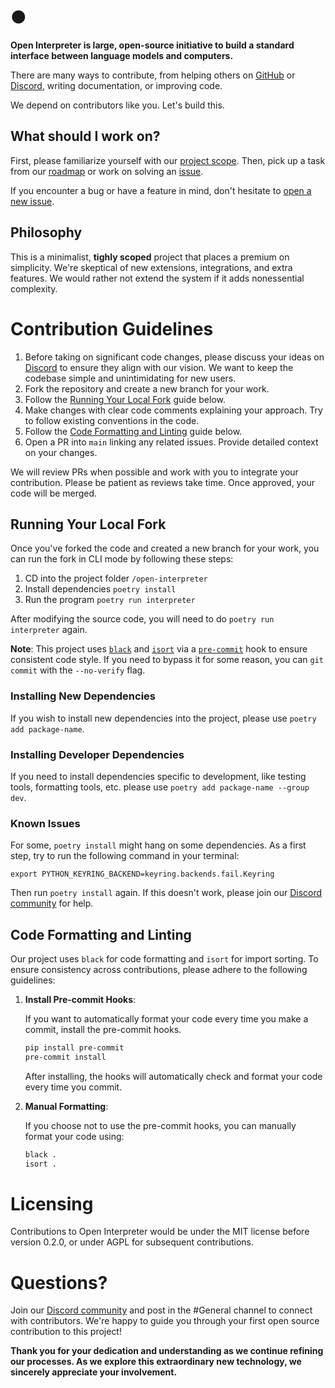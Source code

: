 # ●

**Open Interpreter is large, open-source initiative to build a standard interface between language models and computers.**

There are many ways to contribute, from helping others on [GitHub](https://github.com/KillianLucas/open-interpreter/issues) or [Discord](https://discord.gg/6p3fD6rBVm), writing documentation, or improving code.

We depend on contributors like you. Let's build this.

## What should I work on?

First, please familiarize yourself with our [project scope](https://github.com/KillianLucas/open-interpreter/blob/main/docs/ROADMAP.md#whats-in-our-scope). Then, pick up a task from our [roadmap](https://github.com/KillianLucas/open-interpreter/blob/main/docs/ROADMAP.md) or work on solving an [issue](https://github.com/KillianLucas/open-interpreter/issues).

If you encounter a bug or have a feature in mind, don't hesitate to [open a new issue](https://github.com/KillianLucas/open-interpreter/issues/new/choose).

## Philosophy

This is a minimalist, **tighly scoped** project that places a premium on simplicity. We're skeptical of new extensions, integrations, and extra features. We would rather not extend the system if it adds nonessential complexity.

# Contribution Guidelines

1. Before taking on significant code changes, please discuss your ideas on [Discord](https://discord.gg/6p3fD6rBVm) to ensure they align with our vision. We want to keep the codebase simple and unintimidating for new users.
2. Fork the repository and create a new branch for your work.
3. Follow the [Running Your Local Fork](https://github.com/KillianLucas/open-interpreter/blob/main/docs/CONTRIBUTING.md#running-your-local-fork) guide below.
4. Make changes with clear code comments explaining your approach. Try to follow existing conventions in the code.
5. Follow the [Code Formatting and Linting](https://github.com/KillianLucas/open-interpreter/blob/main/docs/CONTRIBUTING.md#code-formatting-and-linting) guide below.
6. Open a PR into `main` linking any related issues. Provide detailed context on your changes.

We will review PRs when possible and work with you to integrate your contribution. Please be patient as reviews take time. Once approved, your code will be merged.

## Running Your Local Fork

Once you've forked the code and created a new branch for your work, you can run the fork in CLI mode by following these steps:

1. CD into the project folder `/open-interpreter`
2. Install dependencies `poetry install`
3. Run the program `poetry run interpreter`

After modifying the source code, you will need to do `poetry run interpreter` again.

**Note**: This project uses [`black`](https://black.readthedocs.io/en/stable/index.html) and [`isort`](https://pypi.org/project/isort/) via a [`pre-commit`](https://pre-commit.com/) hook to ensure consistent code style. If you need to bypass it for some reason, you can `git commit` with the `--no-verify` flag.

### Installing New Dependencies

If you wish to install new dependencies into the project, please use `poetry add package-name`.

### Installing Developer Dependencies

If you need to install dependencies specific to development, like testing tools, formatting tools, etc. please use `poetry add package-name --group dev`.

### Known Issues

For some, `poetry install` might hang on some dependencies. As a first step, try to run the following command in your terminal:

`export PYTHON_KEYRING_BACKEND=keyring.backends.fail.Keyring`

Then run `poetry install` again. If this doesn't work, please join our [Discord community](https://discord.gg/6p3fD6rBVm) for help.

## Code Formatting and Linting

Our project uses `black` for code formatting and `isort` for import sorting. To ensure consistency across contributions, please adhere to the following guidelines:

1. **Install Pre-commit Hooks**:

   If you want to automatically format your code every time you make a commit, install the pre-commit hooks.

   ```bash
   pip install pre-commit
   pre-commit install
   ```

   After installing, the hooks will automatically check and format your code every time you commit.

2. **Manual Formatting**:

   If you choose not to use the pre-commit hooks, you can manually format your code using:

   ```bash
   black .
   isort .
   ```

# Licensing

Contributions to Open Interpreter would be under the MIT license before version 0.2.0, or under AGPL for subsequent contributions.

# Questions?

Join our [Discord community](https://discord.gg/6p3fD6rBVm) and post in the #General channel to connect with contributors. We're happy to guide you through your first open source contribution to this project!

**Thank you for your dedication and understanding as we continue refining our processes. As we explore this extraordinary new technology, we sincerely appreciate your involvement.**
